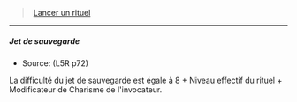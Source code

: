 ﻿---
!GenericItem
Name: Jet de sauvegarde
Id: l5r_rituals_hd.md#jet-de-sauvegarde
ParentLink: l5r_rituals_hd.md#lancer-un-rituel
ParentName: Lancer un rituel
NameLevel: 5
Source: (L5R p72)
Attributes: {}
---
> [Lancer un rituel](hd_l5r_rituals.md)

---

##### Jet de sauvegarde

- Source: (L5R p72)

La difficulté du jet de sauvegarde est égale à 8 + Niveau effectif du rituel + Modificateur de Charisme de l'invocateur.


